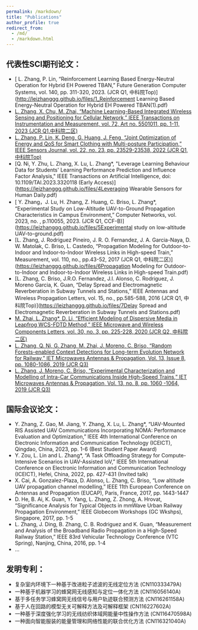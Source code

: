 ```yaml
---
permalink: /markdown/
title: "Publications"
author_profile: true
redirect_from: 
  - /md/
  - /markdown.html
---
```



## 代表性SCI期刊论文：
 * [ L. Zhang, P. Lin, “Reinforcement Learning Based Energy-Neutral Operation for Hybrid EH Powered TBAN,” Future Generation Computer Systems, vol. 140, pp. 311-320, 2023. (JCR Q1, 中科院Top)](http://leizhanggg.github.io/files/1_Reinforcement Learning Based Energy-Neutral Operation for Hybrid EH Powered TBAN(1).pdf)
 * [ L. Zhang, X. Chu, M. Zhai, “Machine Learning-Based Integrated Wireless Sensing and Positioning for Cellular Network,” IEEE Transactions on Instrumentation and Measurement, vol. 72, Art no. 5501011, pp. 1-11, 2023 (JCR Q1,中科院二区)](https://leizhanggg.github.io/files/1_Machine_Learning-Based_Integrated_Wireless_Sensing_and_Positioning_for_Cellular_Network(1).pdf)
 * [ L. Zhang, P. Lin, K. Deng, G. Huang, J. Feng, “Joint Optimization of Energy and QoS for Smart Clothing with Multi-posture Participation,” IEEE Sensors Journal, vol. 22, no. 23, pp. 23529-23538, 2022 (JCR Q1, 中科院Top)]()
 * [Q. Ni, Y. Zhu, L. Zhang, X. Lu, L. Zhang*, "Leverage Learning Behaviour Data for Students' Learning Performance Prediction and Influence Factor Analysis," IEEE Transactions on Artificial Intelligence, doi: 10.1109/TAI.2023.3320118 (Early Access)](https://leizhanggg.github.io/files/4Leveraging Wearable Sensors for Human Daily.pdf)
 * [ Y. Zhang，J. Lu, H. Zhang, Z. Huang, C. Briso, L. Zhang*, “Experimental Study on Low-Altitude UAV-to-Ground Propagation Characteristics in Campus Environment,” Computer Networks, vol. 2023, no. , p.110055, 2023. (JCR Q1, CCF-B)](https://leizhanggg.github.io/files/5Experimental study on low-altitude UAV-to-ground.pdf)
 * [L. Zhang, J. Rodriguez Pineiro, J. R. O. Fernandez, J. A. Garcia-Naya, D. W. Matolak, C. Briso, L. Castedo, “Propagation Modeling for Outdoor-to-Indoor and Indoor-to-Indoor Wireless Links in High-speed Train,” Measurement, vol. 110, no., pp.43-52, 2017 (JCR Q1, 中科院二区)](https://leizhanggg.github.io/files/6Propagation Modeling for Outdoor-to-Indoor and Indoor-to-Indoor Wireless Links in High-speed Train.pdf)
 * [L. Zhang, C. Briso, J.R.O. Fernandez, J.I. Alonso, C. Rodriguez, J. Moreno Garcia, K. Guan, “Delay Spread and Electromagnetic Reverberation in Subway Tunnels and Stations,” IEEE Antennas and Wireless Propagation Letters, vol. 15, no., pp.585-588, 2016 (JCR Q1, 中科院Top)](https://leizhanggg.github.io/files/7Delay Spread and Electromagnetic Reverberation in Subway Tunnels and Stations.pdf)
 * [M. Zhai, L. Zhang*, D. Li, “Efficient Modeling of Dispersive Media in Leapfrog WCS-FDTD Method,” IEEE Microwave and Wireless Components Letters, vol. 30, no. 3, pp. 225-228, 2020 (JCR Q2, 中科院二区)](https://docs.mathjax.org/en/latest/)
 * [ L. Zhang, Q. Ni, G. Zhang, M. Zhai, J. Moreno, C. Briso, “Random Forests-enabled Context Detections for Long-term Evolution Network for Railway,” IET Microwaves Antennas & Propagation, Vol. 13, Issue 8, pp. 1080-1086, 2019 (JCR Q3)](https://docs.mathjax.org/en/latest/)
 * [L. Zhang, J. Moreno, C. Briso, “Experimental Characterization and Modelling of Intra-Car Communications Inside High-Speed Trains,” IET Microwaves Antennas & Propagation, Vol. 13, no. 8, pp. 1060 -1064, 2019 (JCR Q3)](https://docs.mathjax.org/en/latest/)

## 国际会议论文：

* Y. Zhang, Z. Gao, M. Jiang, Y. Zhang, X. Lu, L. Zhang*, “UAV-Mounted RIS Assisted UAV Communications Incorporating NOMA: Performance Evaluation and Optimization,” IEEE 4th International Conference on Electronic Information and Communication Technology (ICEICT), Qingdao, China, 2023, pp. 1-6 (Best Student Paper Award)
* Y. Zou, L. Lin and L. Zhang*, “A Task Offloading Strategy for Compute-Intensive Scenarios in UAV-Assisted IoV,” IEEE 5th International Conference on Electronic Information and Communication Technology (ICEICT), Hefei, China, 2022, pp. 427-431 (Invited talk)
* X. Cai, A. Gonzalez-Plaza, D. Alonso, L. Zhang, C. Briso, “Low altitude UAV propagation channel modelling,” IEEE 11th European Conference on Antennas and Propagation (EUCAP), Paris, France, 2017, pp. 1443-1447
* D. He, B. Ai, K. Guan, Y. Yang, L. Zhang, Z. Zhong, A. Hrovat, “Significance Analysis for Typical Objects in mmWave Urban Railway Propagation Environment,” IEEE Globecom Workshops (GC Wkshps), Singapore, 2017, pp. 1-5
* L. Zhang, J. Ding, B. Zhang, C. B. Rodriguez and K. Guan, “Measurement and Analysis of the Broadband Radio Propagation in a High-Speed Railway Station,” IEEE 83rd Vehicular Technology Conference (VTC Spring), Nanjing, China, 2016, pp. 1-4
* …


## 发明专利：

* 复杂室内环境下一种基于改进粒子滤波的无线定位方法 (CN110333479A)
* 一种基于机器学习的蜂窝网无线感知与定位一体化方法 (CN116056140A)
* 基于多任务学习蜂窝网无线信号与用户轨迹联合预测方法 (CN116261158A)
* 基于人在回路的模型无关可解释方法及可解释框架 (CN116227602A)
* 一种基于深度强化学习的无线纺织体域网能量中性操作方法 (CN116470598A)
* 一种面向智能服装的能量管理和网络性能的联合优化方法 (CN116321040A)
  

